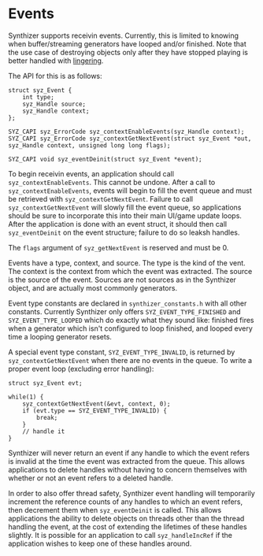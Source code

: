 # Events

Synthizer supports receivin events.  Currently, this is limited to knowing when
buffer/streaming generators have looped and/or finished.  Note that the use case
of destroying objects only after they have stopped playing is better handled
with [lingering](./lingering.md).

The API for this is as follows:

```
struct syz_Event {
    int type;
    syz_Handle source;
    syz_Handle context;
};

SYZ_CAPI syz_ErrorCode syz_contextEnableEvents(syz_Handle context);
SYZ_CAPI syz_ErrorCode syz_contextGetNextEvent(struct syz_Event *out, syz_Handle context, unsigned long long flags);

SYZ_CAPI void syz_eventDeinit(struct syz_Event *event);
```

To begin receivin events, an application should call `syz_contextEnableEvents`.
This cannot be undone.  After a call to `syz_contextEnableEvents`, events will
begin to fill the event queue and must be retrieved with
`syz_contextGetNextEvent`.  Failure to call `syz_contextGetNextEvent` will
slowly fill the event queue, so applications should be sure to incorporate this
into their main UI/game update loops.  After the application is done with an
event struct, it should then call `syz_eventDeinit` on the event structure;
failure to do so leaksh handles.

The `flags` argument of `syz_getNextEvent` is reserved and must be 0.

Events have a type, context, and source.  The type is the kind of the vent.  The
context is the context from which the event was extracted.  The source is the
source of the event.  Sources are not sources as in the Synthizer object, and
are actually most commonly generators.

Event type constants are declared in `synthizer_constants.h` with all other
constants.  Currently Synthizer only offers `SYZ_EVENT_TYPE_FINISHED` and
`SYZ_EVENT_TYPE_LOOPED` which do exactly what they sound like: finished fires
when a generator which isn't configured to loop finished, and looped every time
a looping generator resets.

A special event type constant, `SYZ_EVENT_TYPE_INVALID`, is returned by
`syz_contextGetNextEvent` when there are no events in the queue.  To write a
proper event loop (excluding error handling):

```
struct syz_Event evt;

while(1) {
    syz_contextGetNextEvent(&evt, context, 0);
    if (evt.type == SYZ_EVENT_TYPE_INVALID) {
        break;
    }
    // handle it
}
```

Synthizer will never return an event if any handle to which the event refers is
invalid at the time the event was extracted from the queue.  This allows
applications to delete handles without having to concern themselves with whether
or not an event refers to a deleted handle.

In order to also offer thread safety, Synthizer event handling will temporarily
increment the reference counts of any handles to which an event refers, then
decrement them when `syz_eventDeinit` is called.  This allows applications the
ability to delete objects on threads other than the thread handling the event,
at the cost of extending the lifetimes of these handles slightly.  It is
possible for an application to call `syz_handleIncRef` if the application wishes
to keep one of these handles around.
